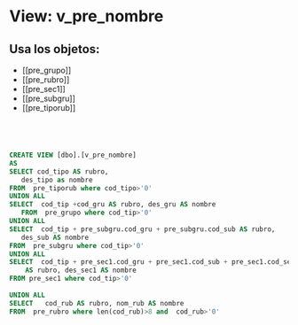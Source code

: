 # View: v_pre_nombre

## Usa los objetos:
- [[pre_grupo]]
- [[pre_rubro]]
- [[pre_sec1]]
- [[pre_subgru]]
- [[pre_tiporub]]

```sql




CREATE VIEW [dbo].[v_pre_nombre]
AS
SELECT cod_tipo AS rubro, 
   des_tipo as nombre 
FROM  pre_tiporub where cod_tipo>'0'
UNION ALL
SELECT  cod_tip +cod_gru AS rubro, des_gru AS nombre 
   FROM  pre_grupo where cod_tip>'0'
UNION ALL
SELECT  cod_tip + pre_subgru.cod_gru + pre_subgru.cod_sub AS rubro, 
   des_sub AS nombre
FROM  pre_subgru where cod_tip>'0'
UNION ALL
SELECT  cod_tip + pre_sec1.cod_gru + pre_sec1.cod_sub + pre_sec1.cod_sec1
    AS rubro, des_sec1 AS nombre
FROM pre_sec1 where cod_tip>'0'
  
UNION ALL
SELECT   cod_rub AS rubro, nom_rub AS nombre
FROM  pre_rubro where len(cod_rub)>8 and  cod_rub>'0'





```
